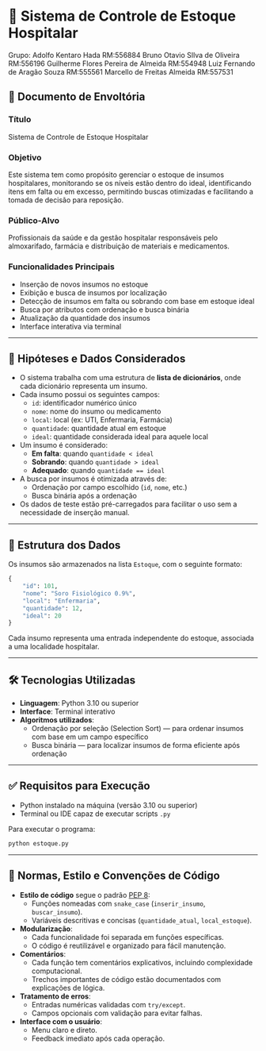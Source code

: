 # 🏥 Sistema de Controle de Estoque Hospitalar

Grupo:
Adolfo Kentaro Hada   RM:556884
Bruno Otavio SIlva de Oliveira   RM:556196
Guilherme Flores Pereira de Almeida   RM:554948
Luiz Fernando de Aragão Souza   RM:555561
Marcello de Freitas Almeida   RM:557531

## 📄 Documento de Envoltória

### Título
Sistema de Controle de Estoque Hospitalar

### Objetivo
Este sistema tem como propósito gerenciar o estoque de insumos hospitalares, monitorando se os níveis estão dentro do ideal, identificando itens em falta ou em excesso, permitindo buscas otimizadas e facilitando a tomada de decisão para reposição.

### Público-Alvo
Profissionais da saúde e da gestão hospitalar responsáveis pelo almoxarifado, farmácia e distribuição de materiais e medicamentos.

### Funcionalidades Principais
- Inserção de novos insumos no estoque
- Exibição e busca de insumos por localização
- Detecção de insumos em falta ou sobrando com base em estoque ideal
- Busca por atributos com ordenação e busca binária
- Atualização da quantidade dos insumos
- Interface interativa via terminal

---

## 📌 Hipóteses e Dados Considerados

- O sistema trabalha com uma estrutura de **lista de dicionários**, onde cada dicionário representa um insumo.
- Cada insumo possui os seguintes campos:
  - `id`: identificador numérico único
  - `nome`: nome do insumo ou medicamento
  - `local`: local (ex: UTI, Enfermaria, Farmácia)
  - `quantidade`: quantidade atual em estoque
  - `ideal`: quantidade considerada ideal para aquele local
- Um insumo é considerado:
  - **Em falta**: quando `quantidade < ideal`
  - **Sobrando**: quando `quantidade > ideal`
  - **Adequado**: quando `quantidade == ideal`
- A busca por insumos é otimizada através de:
  - Ordenação por campo escolhido (`id`, `nome`, etc.)
  - Busca binária após a ordenação
- Os dados de teste estão pré-carregados para facilitar o uso sem a necessidade de inserção manual.

---

## 🧪 Estrutura dos Dados

Os insumos são armazenados na lista `Estoque`, com o seguinte formato:

```python
{
    "id": 101,
    "nome": "Soro Fisiológico 0.9%",
    "local": "Enfermaria",
    "quantidade": 12,
    "ideal": 20
}
```

Cada insumo representa uma entrada independente do estoque, associada a uma localidade hospitalar.

---

## 🛠 Tecnologias Utilizadas

- **Linguagem**: Python 3.10 ou superior
- **Interface**: Terminal interativo
- **Algoritmos utilizados**:
  - Ordenação por seleção (Selection Sort) — para ordenar insumos com base em um campo específico
  - Busca binária — para localizar insumos de forma eficiente após ordenação

---

## ✅ Requisitos para Execução

- Python instalado na máquina (versão 3.10 ou superior)
- Terminal ou IDE capaz de executar scripts `.py`

Para executar o programa:
```bash
python estoque.py
```

---

## 🧾 Normas, Estilo e Convenções de Código

- **Estilo de código** segue o padrão [PEP 8](https://peps.python.org/pep-0008/):
  - Funções nomeadas com `snake_case` (`inserir_insumo`, `buscar_insumo`).
  - Variáveis descritivas e concisas (`quantidade_atual`, `local_estoque`).
- **Modularização**:
  - Cada funcionalidade foi separada em funções específicas.
  - O código é reutilizável e organizado para fácil manutenção.
- **Comentários**:
  - Cada função tem comentários explicativos, incluindo complexidade computacional.
  - Trechos importantes de código estão documentados com explicações de lógica.
- **Tratamento de erros**:
  - Entradas numéricas validadas com `try/except`.
  - Campos opcionais com validação para evitar falhas.
- **Interface com o usuário**:
  - Menu claro e direto.
  - Feedback imediato após cada operação.
